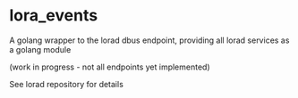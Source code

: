 # lora_events

A golang wrapper to the lorad dbus endpoint, providing all lorad services as a golang module

(work in progress - not all endpoints yet implemented)

See lorad repository for details
